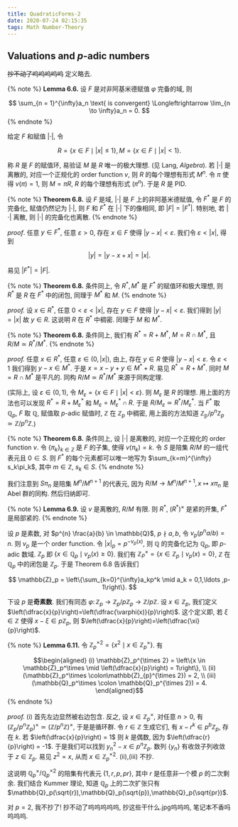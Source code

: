 ```yaml
---
title: QuadraticForms-2
date: 2020-07-24 02:15:35
tags: Math Number-Theory
---
```


## Valuations and $p$-adic numbers

~~抄不动了呜呜呜呜呜~~ 定义略去.

<!--more-->

{% note %}
**Lemma 6.6.** 设 $F$ 是对非阿基米德赋值 $\varphi$ 完备的域, 则

$$
    \sum_{n = 1}^{\infty}a_n \text{ is convergent} \Longleftrightarrow \lim_{n \to \infty}a_n = 0.
$$
{% endnote %}

给定 $F$ 和赋值 $|\cdot|$, 令

$$
    R = \{x \in F \mid |x| \le 1\}, M = \{x \in F \mid |x| < 1\}.
$$

称 $R$ 是 $F$ 的赋值环, 易验证 $M$ 是 $R$ 唯一的极大理想. (见 Lang, *Algebra*). 若 $|\cdot |$ 是离散的, 对应一个正规化的 order function $v$, 则 $R$ 的每个理想有形式 $M^n$. 令 $\pi$ 使得 $v(\pi) = 1$, 则 $M = \pi R$, $R$ 的每个理想有形式 $(\pi^n)$. 于是 $R$ 是 PID.

{% note %}
**Theorem 6.8.** 设 $F$ 是域, $|\cdot |$ 是 $F$ 上的非阿基米德赋值, 令 $F^*$ 是 $F$ 的完备化, 赋值仍然记为 $|\cdot |$, 则 $F$ 和 $F^*$ 在 $|\cdot |$ 下的像相同, 即 $|F| = |F^*|$. 特别地, 若 $|\cdot |$ 离散, 则 $|\cdot |$ 的完备化也离散.
{% endnote %}

*proof*. 任意 $y \in F^*$, 任意 $\varepsilon > 0$, 存在 $x \in F$ 使得 $|y-x| < \varepsilon$. 我们令 $\varepsilon < |x|$, 得到

$$
    |y| = |y-x+x| = |x|.
$$

易见 $|F^*| = |F|$.

{% note %}
**Theorem 6.8.** 条件同上, 令 $R^*, M^*$ 是 $F^*$ 的赋值环和极大理想, 则 $R^*$ 是 $R$ 在 $F^*$ 中的闭包, 同理于 $M^*$ 和 $M$.
{% endnote %}

*proof.* 设 $x \in R^*$, 任意 $0 < \varepsilon < |x|$, 存在 $y \in F$ 使得 $|y-x| < \varepsilon$. 我们得到 $|y|=|x|$ 故 $y \in R$. 这说明 $R$ 在 $R^*$ 中稠密. 同理于 $M$ 和 $M^*$.

{% note %}
**Theorem 6.8.** 条件同上, 我们有 $R^* = R + M^*$, $M = R\cap M^*$, 且 $R /M \simeq R^* /M^*$.
{% endnote %}

*proof.* 任意 $x \in R^*$, 任意 $\varepsilon \in (0,|x|)$, 由上, 存在 $y \in R$ 使得 $|y-x| < \varepsilon$. 令 $\varepsilon < 1$ 我们得到 $y-x \in M^*$. 于是 $x = x-y+y \in M^* + R$. 易见 $R^* = R+M^*$. 同时 $M = R \cap M^*$ 是平凡的. 同构 $R /M \simeq R^* /M^*$ 来源于同构定理.

(实际上, 设 $\varepsilon \in (0,1)$, 令 $M_\varepsilon = \{x \in F \mid |x| < \varepsilon\}$. 则 $M_\varepsilon$ 是 $R$ 的理想. 用上面的方法也可以发现 $R^* = R + M^*_{\varepsilon}$ 和 $M_{\varepsilon} = M^*_{\varepsilon} \cap R$. 于是 $R /M_{\varepsilon} \simeq R^* /M_{\varepsilon}^*$. 当 $F^*$ 取 $\mathbb{Q}_p$, $F$ 取 $\mathbb{Q}$, 赋值取 $p$-adic 赋值时, $\mathbb{Z}$ 在 $\mathbb{Z}_p$ 中稠密, 用上面的方法知道 $\mathbb{Z_p} /p^n\mathbb{Z}_p \simeq \mathbb{Z}/p^n\mathbb{Z}$.)


{% note %}
**Theorem 6.8.** 条件同上, 设 $|\cdot |$ 是离散的, 对应一个正规化的 order function $v$. 令 $\{\pi_k\}_{k \in\mathbb{Z}}$ 是 $F$ 的子集, 使得 $v(\pi_k) = k$. 令 $S$ 是陪集 $R /M$ 的一组代表元且 $0 \in S$. 则 $F^*$ 的每个元素都可以唯一地写为 $\sum_{k=m}^{\infty} s_k\pi_k$, 其中 $m \in \mathbb{Z}$, $s_k \in S$.
{% endnote %}

我们注意到 $S\pi_n$ 是陪集 $M^n /M^{n+1}$ 的代表元, 因为 $R /M \to M^n /M^{n+1}, x \mapsto x\pi_n$ 是 Abel 群的同构. 然后归纳即可.

{% note %}
**Lemma 6.9.** 设 $v$ 是离散的, $R /M$ 有限. 则 $R^*$, $(R^*)^\times$ 是紧的开集, $F^*$ 是局部紧的.
{% endnote %}

设 $p$ 是素数, 对 $p^{n} \frac{a}{b} \in \mathbb{Q}$, $p \nmid a,b$, 令 $v_p(p^na /b) = n$. 则 $v_p$ 是一个 order function. 令 $|x|_p = p^{-v_p(x)}$, 则 $\mathbb{Q}$ 的完备化记为 $\mathbb{Q}_p$, 即 $p$-adic 数域. $\mathbb{Z}_p$ 即 $\{x \in \mathbb{Q}_p \mid v_p(x) \ge 0\}$. 我们有 $\mathbb{Z}_P^\times =\{x \in \mathbb{Z}_p \mid v_p(x) = 0\}$, $\mathbb{Z}$ 在 $\mathbb{Q}_p$ 中的闭包是 $\mathbb{Z}_p$. 于是 Theorem 6.8 告诉我们

$$
    \mathbb{Z}_p = \left\{\sum_{k=0}^{\infty}a_kp^k \mid a_k = 0,1,\ldots ,p-1\right\}.
$$

下设 $p$ 是**奇素数**. 我们有同态 $\varphi\colon\mathbb{Z}_p \to \mathbb{Z}_p /p\mathbb{Z}_p \to \mathbb{Z}/p\mathbb{Z}$. 设 $x \in \mathbb{Z}_p$, 我们定义$\left(\dfrac{x}{p}\right)=\left(\dfrac{\varphi(x)}{p}\right)$. 这个定义即, 若 $\xi \in \mathbb{Z}$ 使得 $x - \xi \in p\mathbb{Z}_p$, 则 $\left(\dfrac{x}{p}\right)=\left(\dfrac{\xi}{p}\right)$.

{% note %}
**Lemma 6.11.** 令 $\mathbb{Z}_p^{\times 2} = \{x^2 \mid x \in \mathbb{Z}_p^\times\}$. 有

$$\begin{aligned}
    (i) \mathbb{Z}_p^{\times 2} = \left\{x \in \mathbb{Z}_p^\times  \mid \left(\dfrac{x}{p}\right) = 1\right\}, \\
    (ii) (\mathbb{Z}_p^\times \colon\mathbb{Z}_{p}^{\times 2}) = 2, \\
    (iii) (\mathbb{Q}_p^\times \colon \mathbb{Q}_p^{\times 2}) = 4.
\end{aligned}$$
{% endnote %}

*proof.* (i) 首先左边显然被右边包含. 反之, 设 $x \in \mathbb{Z}_p^\times$, 对任意 $n > 0$, 有 $(\mathbb{Z}_p /p^n\mathbb{Z}_p)^\times \simeq (\mathbb{Z} /p^n\mathbb{Z})^\times$, 于是是循环群. 令 $r \in \mathbb{Z}$ 生成它们, 有 $x-r^k \in p^b\mathbb{Z}_p$, 存在 $k$. 若 $\left(\dfrac{x}{p}\right) = 1$ 则 $k$ 是偶数, 因为 $\left(\dfrac{r}{p}\right) = -1$. 于是我们可以找到 $y_n^2 - x \in p^n\mathbb{Z}_p$. 数列 $\{y_n\}$ 有收敛子列收敛于 $z \in \mathbb{Z}_p$. 易见 $z^2 = x$, 从而 $x \in \mathbb{Z}_p^{\times 2}$. (ii),(iii) 不抄.

这说明 $\mathbb{Q}_p^\times  /\mathbb{Q}_p^{\times 2}$ 的陪集有代表元 $\{1,r,p,pr\}$, 其中 $r$ 是任意非一个模 $p$ 的二次剩余. 我们结合 Kummer 理论, 知道 $\mathbb{Q}_p$ 上的二次扩张只有 $\mathbb{Q}_p(\sqrt{r}),\mathbb{Q}_p(\sqrt{p}),\mathbb{Q}_p(\sqrt{pr})$.

对 $p=2$, 我不抄了! 抄不动了呜呜呜呜呜, 抄这些干什么.jpg呜呜呜, 笔记本不香吗呜呜呜.
